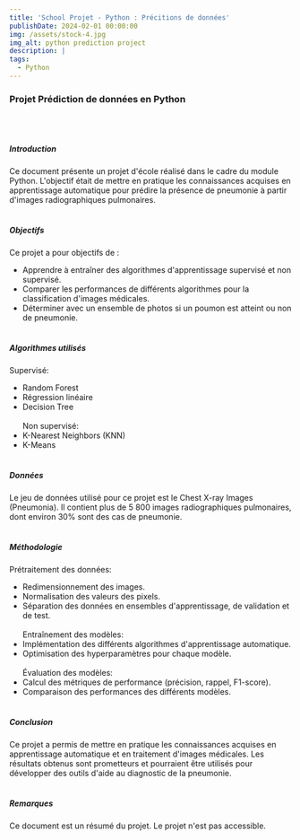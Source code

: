 ```yaml
---
title: 'School Projet - Python : Précitions de données' 
publishDate: 2024-02-01 00:00:00
img: /assets/stock-4.jpg
img_alt: python prediction project
description: |
tags:
  - Python
---
```


### Projet Prédiction de données en Python
<br><br>

##### Introduction
Ce document présente un projet d'école réalisé dans le cadre du module Python. L'objectif était de mettre en pratique les connaissances acquises en apprentissage automatique pour prédire la présence de pneumonie à partir d'images radiographiques pulmonaires.
<br><br>

##### Objectifs
Ce projet a pour objectifs de :
- Apprendre à entraîner des algorithmes d'apprentissage supervisé et non supervisé.
- Comparer les performances de différents algorithmes pour la classification d'images médicales.
- Déterminer avec un ensemble de photos si un poumon est atteint ou non de pneumonie.
<br><br>

##### Algorithmes utilisés
Supervisé:
- Random Forest
- Régression linéaire
- Decision Tree
<br><br>
Non supervisé:
- K-Nearest Neighbors (KNN)
- K-Means
<br><br>

##### Données
Le jeu de données utilisé pour ce projet est le Chest X-ray Images (Pneumonia). Il contient plus de 5 800 images radiographiques pulmonaires, dont environ 30% sont des cas de pneumonie.
<br><br>

##### Méthodologie
Prétraitement des données:
- Redimensionnement des images.
- Normalisation des valeurs des pixels.
- Séparation des données en ensembles d'apprentissage, de validation et de test.
<br><br>
Entraînement des modèles:
- Implémentation des différents algorithmes d'apprentissage automatique.
- Optimisation des hyperparamètres pour chaque modèle.
<br><br>
Évaluation des modèles:
- Calcul des métriques de performance (précision, rappel, F1-score).
- Comparaison des performances des différents modèles.
<br><br>

##### Conclusion
Ce projet a permis de mettre en pratique les connaissances acquises en apprentissage automatique et en traitement d'images médicales. Les résultats obtenus sont prometteurs et pourraient être utilisés pour développer des outils d'aide au diagnostic de la pneumonie.
<br><br>

##### Remarques
Ce document est un résumé du projet. Le projet n'est pas accessible.